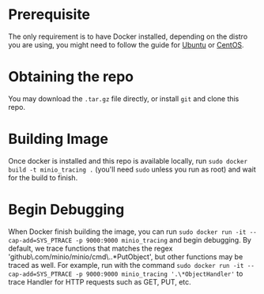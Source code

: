# Prerequisite

The only requirement is to have Docker installed, depending on the distro
you are using, you might need to follow the guide for 
[Ubuntu](https://docs.docker.com/install/linux/docker-ce/ubuntu/) or
[CentOS](https://docs.docker.com/install/linux/docker-ce/centos/).


# Obtaining the repo

You may download the `.tar.gz` file directly, or install `git` and clone
this repo.


# Building Image

Once docker is installed and this repo is available locally, run
`sudo docker build -t minio_tracing .` (you'll need `sudo` unless you run as root)
and wait for the build to finish.


# Begin Debugging

When Docker finish building the image, you can run 
`sudo docker run -it --cap-add=SYS_PTRACE -p 9000:9000 minio_tracing` and begin
debugging. By default, we trace functions that matches the regex 
'github\\.com/minio/minio/cmd\\..\*PutObject', but other functions may be 
traced as well. For example, run with the command 
`sudo docker run -it --cap-add=SYS_PTRACE -p 9000:9000 minio_tracing '.\*ObjectHandler'`
to trace Handler for HTTP requests such as GET, PUT, etc.

